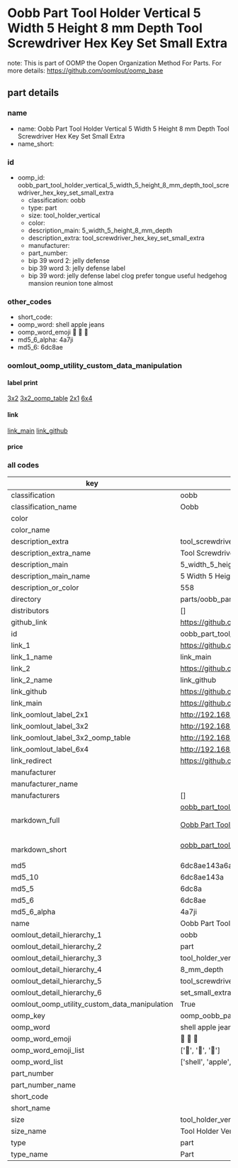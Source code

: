 # Oobb Part Tool Holder Vertical 5 Width 5 Height 8 mm Depth Tool Screwdriver Hex Key Set Small Extra  

note: This is part of OOMP the Oopen Organization Method For Parts. For more details: https://github.com/oomlout/oomp_base

##  part details
  







### name
* name: Oobb Part Tool Holder Vertical 5 Width 5 Height 8 mm Depth Tool Screwdriver Hex Key Set Small Extra
* name_short: 
### id
* oomp_id: oobb_part_tool_holder_vertical_5_width_5_height_8_mm_depth_tool_screwdriver_hex_key_set_small_extra
  * classification: oobb
  * type: part
  * size: tool_holder_vertical
  * color: 
  * description_main: 5_width_5_height_8_mm_depth
  * description_extra: tool_screwdriver_hex_key_set_small_extra
  * manufacturer: 
  * part_number: 
  * bip 39 word 2: jelly defense
  * bip 39 word 3: jelly defense label
  * bip 39 word: jelly defense label clog prefer tongue useful hedgehog mansion reunion tone almost

### other_codes
* short_code: 
* oomp_word: shell apple jeans
* oomp_word_emoji :shell: :apple: :jeans:
* md5_6_alpha: 4a7ji
* md5_6: 6dc8ae






### oomlout_oomp_utility_custom_data_manipulation
#### label print
[3x2](http://192.168.1.245:1112/?label=oomp%204a7ji)
[3x2_oomp_table](http://192.168.1.108:1112/?label=oomp%204a7ji)
[2x1](http://192.168.1.242:1112/?label=oomp%204a7ji)
[6x4](http://192.168.1.55:1112/?label=oomp%204a7ji)    

#### link

[link_main](https://github.com/oomlout/oomlout_oomp_version_1_messy/tree/main/parts/oobb_part_tool_holder_vertical_5_width_5_height_8_mm_depth_tool_screwdriver_hex_key_set_small_extra) [link_github](https://github.com/oomlout/oomlout_oomp_version_1_messy/tree/main/parts/oobb_part_tool_holder_vertical_5_width_5_height_8_mm_depth_tool_screwdriver_hex_key_set_small_extra)                             

#### price







### all codes 
| key | value |  
| --- | --- |  
| classification | oobb |  
| classification_name | Oobb |  
| color |  |  
| color_name |  |  
| description_extra | tool_screwdriver_hex_key_set_small_extra |  
| description_extra_name | Tool Screwdriver Hex Key Set Small Extra |  
| description_main | 5_width_5_height_8_mm_depth |  
| description_main_name | 5 Width 5 Height 8 mm Depth |  
| description_or_color | 558 |  
| directory | parts/oobb_part_tool_holder_vertical_5_width_5_height_8_mm_depth_tool_screwdriver_hex_key_set_small_extra |  
| distributors | [] |  
| github_link | https://github.com/oomlout/oomlout_oomp_part_src/tree/main/parts/oobb_part_tool_holder_vertical_5_width_5_height_8_mm_depth_tool_screwdriver_hex_key_set_small_extra |  
| id | oobb_part_tool_holder_vertical_5_width_5_height_8_mm_depth_tool_screwdriver_hex_key_set_small_extra |  
| link_1 | https://github.com/oomlout/oomlout_oomp_version_1_messy/tree/main/parts/oobb_part_tool_holder_vertical_5_width_5_height_8_mm_depth_tool_screwdriver_hex_key_set_small_extra |  
| link_1_name | link_main |  
| link_2 | https://github.com/oomlout/oomlout_oomp_version_1_messy/tree/main/parts/oobb_part_tool_holder_vertical_5_width_5_height_8_mm_depth_tool_screwdriver_hex_key_set_small_extra |  
| link_2_name | link_github |  
| link_github | https://github.com/oomlout/oomlout_oomp_version_1_messy/tree/main/parts/oobb_part_tool_holder_vertical_5_width_5_height_8_mm_depth_tool_screwdriver_hex_key_set_small_extra |  
| link_main | https://github.com/oomlout/oomlout_oomp_version_1_messy/tree/main/parts/oobb_part_tool_holder_vertical_5_width_5_height_8_mm_depth_tool_screwdriver_hex_key_set_small_extra |  
| link_oomlout_label_2x1 | http://192.168.1.242:1112/?label=oomp%204a7ji |  
| link_oomlout_label_3x2 | http://192.168.1.245:1112/?label=oomp%204a7ji |  
| link_oomlout_label_3x2_oomp_table | http://192.168.1.108:1112/?label=oomp%204a7ji |  
| link_oomlout_label_6x4 | http://192.168.1.55:1112/?label=oomp%204a7ji |  
| link_redirect | https://github.com/oomlout/oomlout_oomp_version_1_messy/tree/main/parts/oobb_part_tool_holder_vertical_5_width_5_height_8_mm_depth_tool_screwdriver_hex_key_set_small_extra |  
| manufacturer |  |  
| manufacturer_name |  |  
| manufacturers | [] |  
| markdown_full | [oobb_part_tool_holder_vertical_5_width_5_height_8_mm_depth_tool_screwdriver_hex_key_set_small_extra](none)<br>[](none)<br>[Oobb Part Tool Holder Vertical 5 Width 5 Height 8 Mm Depth Tool Screwdriver Hex Key Set Small Extra](none)<br><br> |  
| markdown_short | [oobb_part_tool_holder_vertical_5_width_5_height_8_mm_depth_tool_screwdriver_hex_key_set_small_extra](none)<br><br> |  
| md5 | 6dc8ae143a6a9dff91d4e2b8f84e5bbe |  
| md5_10 | 6dc8ae143a |  
| md5_5 | 6dc8a |  
| md5_6 | 6dc8ae |  
| md5_6_alpha | 4a7ji |  
| name | Oobb Part Tool Holder Vertical 5 Width 5 Height 8 mm Depth Tool Screwdriver Hex Key Set Small Extra |  
| oomlout_detail_hierarchy_1 | oobb |  
| oomlout_detail_hierarchy_2 | part |  
| oomlout_detail_hierarchy_3 | tool_holder_vertical |  
| oomlout_detail_hierarchy_4 | 8_mm_depth |  
| oomlout_detail_hierarchy_5 | tool_screwdriver_hex_key |  
| oomlout_detail_hierarchy_6 | set_small_extra |  
| oomlout_oomp_utility_custom_data_manipulation | True |  
| oomp_key | oomp_oobb_part_tool_holder_vertical_5_width_5_height_8_mm_depth_tool_screwdriver_hex_key_set_small_extra |  
| oomp_word | shell apple jeans |  
| oomp_word_emoji | :shell: :apple: :jeans: |  
| oomp_word_emoji_list | [':shell:', ':apple:', ':jeans:'] |  
| oomp_word_list | ['shell', 'apple', 'jeans'] |  
| part_number |  |  
| part_number_name |  |  
| short_code |  |  
| short_name |  |  
| size | tool_holder_vertical |  
| size_name | Tool Holder Vertical |  
| type | part |  
| type_name | Part |  
